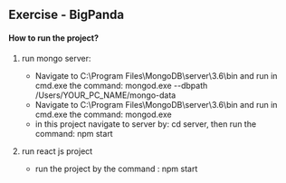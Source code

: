 ## Exercise - BigPanda
#### How to run the project?
1. run mongo server:
    *  Navigate to C:\Program Files\MongoDB\server\3.6\bin and run in cmd.exe the command: 
        mongod.exe --dbpath /Users/YOUR_PC_NAME/mongo-data
    *  Navigate to C:\Program Files\MongoDB\server\3.6\bin and run in cmd.exe the command: 
        mongod.exe 
    * in this project navigate to server by:  cd server, then run the command: npm start

2. run react js project
    * run the project by the command : npm start